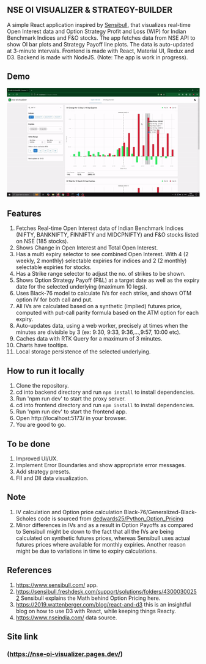 ## NSE OI VISUALIZER & STRATEGY-BUILDER

A simple React application inspired by [Sensibull](https://www.sensibull.com/), that visualizes real-time Open Interest data and Option Strategy Profit and Loss (WIP) for Indian Benchmark Indices and F&O stocks. The app fetches data from NSE API to show OI bar plots and Strategy Payoff line plots. The data is auto-updated at 3-minute intervals. Frontend is made with React, Material UI, Redux and D3. Backend is made with NodeJS. (Note: The app is work in progress).

## Demo
![Usage Demo](frontend/demo/nse-oi-visualizer-demo.gif)

## Features
1. Fetches Real-time Open Interest data of Indian Benchmark Indices (NIFTY, BANKNIFTY, FINNIFTY and MIDCPNIFTY) and F&O stocks listed on NSE (185 stocks).
2. Shows Change in Open Interest and Total Open Interest.
3. Has a multi expiry selector to see combined Open Interest. With 4 (2 weekly, 2 monthly) selectable expiries for indices and 2 (2 monthly) selectable expiries for stocks.
4. Has a Strike range selector to adjust the no. of strikes to be shown.
5. Shows Option Strategy Payoff (P&L) at a target date as well as the expiry date for the selected underlying (maximum 10 legs).
6. Uses Black-76 model to calculate IVs for each strike, and shows OTM option IV for both call and put.
7. All IVs are calculated based on a synthetic (implied) futures price, computed with put-call parity formula based on the ATM option for each expiry.
8. Auto-updates data, using a web worker, precisely at times when the minutes are divisible by 3 (ex: 9:30, 9:33, 9:36,...,9:57, 10:00 etc).
9. Caches data with RTK Query for a maximum of 3 minutes.
10. Charts have tooltips.
11. Local storage persistence of the selected underlying.

## How to run it locally
1. Clone the repository.
2. cd into backend directory and run `npm install` to install dependencies.
3. Run 'npm run dev' to start the proxy server.
4. cd into frontend directory and run `npm install` to install dependencies.
5. Run 'npm run dev' to start the frontend app.
6. Open http://localhost:5173/ in your browser.
7. You are good to go.

## To be done
1. Improved UI/UX.
2. Implement Error Boundaries and show appropriate error messages.
3. Add strategy presets.
4. FII and DII data visualization.

## Note
1. IV calculation and Option price calculation Black-76/Generalized-Black-Scholes code is sourced from [dedwards25/Python_Option_Pricing](https://github.com/dedwards25/Python_Option_Pricing)
2. Minor differences in IVs and as a result in Option Payoffs as compared to Sensibull might be down to the fact that all the IVs are being calculated on synthetic futures prices, whereas Sensibull uses actual futures prices where available for monthly expiries. Another reason might be due to variations in time to expiry calculations.

## References
1. https://www.sensibull.com/ app.
2. https://sensibull.freshdesk.com/support/solutions/folders/43000300252 Sensibull explains the Math behind Option Pricing here.
3. https://2019.wattenberger.com/blog/react-and-d3 this is an insightful blog on how to use D3 with React, while keeping things Reacty.
4. https://www.nseindia.com/ data source.

## Site link
### (https://nse-oi-visualizer.pages.dev/)
